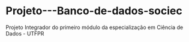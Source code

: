 # Projeto---Banco-de-dados-sociec
Projeto Integrador do primeiro módulo da especialização em Ciência de Dados - UTFPR
